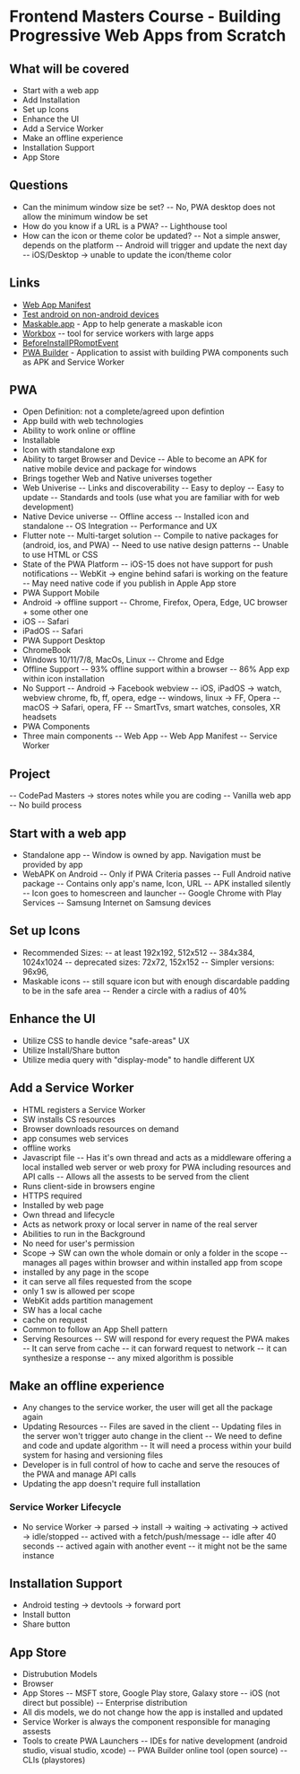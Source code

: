 # Frontend Masters Course - Building Progressive Web Apps from Scratch

## What will be covered
- Start with a web app
- Add Installation
- Set up Icons
- Enhance the UI
- Add a Service Worker
- Make an offline experience
- Installation Support
- App Store

## Questions
- Can the minimum window size be set?
-- No, PWA desktop does not allow the minimum window be set
- How do you know if a URL is a PWA?
-- Lighthouse tool
- How can the icon or theme color be updated?
-- Not a simple answer, depends on the platform
-- Android will trigger and update the next day
-- iOS/Desktop -> unable to update the icon/theme color

## Links
- [Web App Manifest](https://www.w3.org/TR/appmanifest/)
- [Test android on non-android devices](https://trygalaxy.com/) 
- [Maskable.app](https://maskable.app/) - App to help generate a maskable icon
- [Workbox](https://developer.chrome.com/docs/workbox/)
-- tool for service workers with large apps
- [BeforeInstallPRomptEvent](https://developer.mozilla.org/en-US/docs/Web/API/BeforeInstallPromptEvent)
- [PWA Builder](https://www.pwabuilder.com/) - Application to assist with building PWA components such as APK and Service Worker

## PWA
- Open Definition: not a complete/agreed upon defintion
- App build with web technologies
- Ability to work online or offline
- Installable
- Icon with standalone exp
- Ability to target Browser and Device
-- Able to become an APK for native mobile device and package for windows
- Brings together Web and Native universes together
- Web Univerise
-- Links and discoverability
-- Easy to deploy
-- Easy to update
-- Standards and tools (use what you are familiar with for web development)
- Native Device universe
-- Offline access
-- Installed icon and standalone
-- OS Integration
-- Performance and UX
- Flutter note
-- Multi-target solution
-- Compile to native packages for (android, ios, and PWA)
-- Need to use native design patterns
-- Unable to use HTML or CSS
- State of the PWA Platform
-- iOS-15 does not have support for push notifications
-- WebKit -> engine behind safari is working on the feature
-- May need native code if you publish in Apple App store
- PWA Support Mobile
- Android -> offline support
-- Chrome, Firefox, Opera, Edge, UC browser + some other one
- iOS
-- Safari
- iPadOS
-- Safari
- PWA Support Desktop
- ChromeBook
- Windows 10/11/7/8, MacOs, Linux
-- Chrome and Edge
- Offline Support
-- 93% offline support within a browser
-- 86% App exp within icon installation
- No Support
-- Android -> Facebook webview
-- iOS, iPadOS -> watch, webview chrome, fb, ff, opera, edge
-- windows, linux -> FF, Opera
-- macOS -> Safari, opera, FF
-- SmartTvs, smart watches, consoles, XR headsets 
- PWA Components
- Three main components
-- Web App
-- Web App Manifest
-- Service Worker

## Project
-- CodePad Masters -> stores notes while you are coding
-- Vanilla web app
-- No build process

## Start with a web app
- Standalone app
-- Window is owned by app. Navigation must be provided by app
- WebAPK on Android
-- Only if PWA Criteria passes
-- Full Android native package
-- Contains only app's name, Icon, URL
-- APK installed silently
-- Icon goes to homescreen and launcher
-- Google Chrome with Play Services
-- Samsung Internet on Samsung devices

## Set up Icons
- Recommended Sizes:
-- at least 192x192, 512x512
-- 384x384, 1024x1024
-- deprecated sizes: 72x72, 152x152
-- Simpler versions: 96x96, 
- Maskable icons
-- still square icon but with enough discardable padding to be in the safe area
-- Render a circle with a radius of 40%

## Enhance the UI
- Utilize CSS to handle device "safe-areas" UX
- Utilize Install/Share button
- Utilize media query with "display-mode" to handle different UX

## Add a Service Worker
- HTML registers a Service Worker
- SW installs CS resources
- Browser downloads resources on demand
- app consumes web services
- offline works
- Javascript file
-- Has it's own thread and acts as a middleware offering a local installed web server or web proxy for PWA including resources and API calls
-- Allows all the assests to be served from the client
- Runs client-side in browsers engine
- HTTPS required
- Installed by web page
- Own thread and lifecycle
- Acts as network proxy or local server in name of the real server
- Abilities to run in the Background
- No need for user's permission
- Scope -> SW can own the whole domain or only a folder in the scope
-- manages all pages within browser and within installed app from scope
- installed by any page in the scope
- it can serve all files requested from the scope
- only 1 sw is allowed per scope
- WebKit adds partition management
- SW has a local cache
- cache on request
- Common to follow an App Shell pattern
- Serving Resources
-- SW will respond for every request the PWA makes
-- It can serve from cache
-- it can forward request to network
-- it can synthesize a response
-- any mixed algorithm is possible
## Make an offline experience
- Any changes to the service worker, the user will get all the package again
- Updating Resources
-- Files are saved in the client
-- Updating files in the server won't trigger auto change in the client
-- We need to define and code and update algorithm
-- It will need a process within your build system for hasing and versioning files
- Developer is in full control of how to cache and serve the resouces of the PWA and manage API calls
- Updating the app doesn't require full installation
  
### Service Worker Lifecycle
- No service Worker -> parsed -> install -> waiting -> activating -> actived -> idle/stopped
-- actived with a fetch/push/message
-- idle after 40 seconds
-- actived again with another event
-- it might not be the same instance

## Installation Support
- Android testing -> devtools -> forward port
-  Install button
-  Share button

## App Store
- Distrubution Models
- Browser
- App Stores
-- MSFT store, Google Play store, Galaxy store
-- iOS (not direct but possible)
-- Enterprise distribution
- All dis models, we do not change how the app is installed and updated
- Service Worker is always the component responsible for managing assests
- Tools to create PWA Launchers
-- IDEs for native development (android studio, visual studio, xcode)
-- PWA Builder online tool (open source)
-- CLIs (playstores)